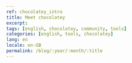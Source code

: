```yaml
---
ref: chocolatey_intro
title: Meet chocolatey
excerpt: 
tags: [english, chocolatey, community, tools]
categories: [english, tools, chocolatey]
lang: en
locale: en-GB
permalink: /blog/:year/:month/:title
---
```


